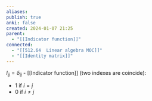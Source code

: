 ```yaml
---
aliases: 
publish: true
anki: false
created: 2024-01-07 21:25
parent:
  - "[[Indicator function]]"
connected:
  - "[[512.64  Linear algebra MOC]]"
  - "[[Identity matrix]]"
---
```


$I_{ij} = \delta_{ij}$ - [[Indicator function]] (two indexes are coincide):
- $1$ if $i = j$
- $0$ if $i \ne j$















